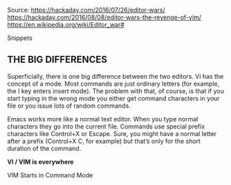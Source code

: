 Source:
https://hackaday.com/2016/07/26/editor-wars/
https://hackaday.com/2016/08/08/editor-wars-the-revenge-of-vim/
https://en.wikipedia.org/wiki/Editor_war#

Snippets

## THE BIG DIFFERENCES

Superficially, there is one big difference between the two editors. Vi has the concept of a mode. Most commands are just ordinary letters (for example, the I key enters insert mode). The problem with that, of course, is that if you start typing in the wrong mode you either get command characters in your file or you issue lots of random commands.

Emacs works more like a normal text editor. When you type normal characters they go into the current file. Commands use special prefix characters like Control+X or Escape. Sure, you might have a normal letter after a prefix (Control+X C, for example) but that’s only for the short duration of the command.


**VI / VIM is everywhere**

VIM Starts in Command Mode


